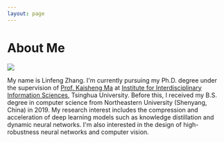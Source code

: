 ```yaml
---
layout: page
---
```


# About Me

<img src="/images/image2.jpg" class="floatpic" >

My name is Linfeng Zhang. 
I'm currently pursuing my Ph.D. degree under the supervision of [Prof. Kaisheng Ma] at [Institute for Interdisciplinary Information Sciences], Tsinghua University.
Before this, I received my B.S. degree in computer science from Northeastern University (Shenyang, China) in 2019.
My research interest includes the compression and acceleration of deep learning models such as knowledge distillation and dynamic neural networks. I'm also interested in the design of high-robustness neural networks and computer vision.

[Prof. Kaisheng Ma]: https://scholar.google.com/citations?user=VtDpVoEAAAAJ/
[Institute for Interdisciplinary Information Sciences]: https://iiis.tsinghua.edu.cn/
